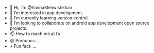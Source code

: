 - 👋 Hi, I’m @AminaMehwishkhan
- 👀 I’m interested in app development.
- 🌱 I’m currently learning version control.
- 💞️ I’m looking to collaborate on android app development open source projects.
- 📫 How to reach me at fb
- 😄 Pronouns: ...
- ⚡ Fun fact: ...

<!---
AminaMehwishkhan/AminaMehwishkhan is a ✨ special ✨ repository because its `README.md` (this file) appears on your GitHub profile.
You can click the Preview link to take a look at your changes.
--->
